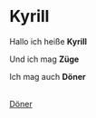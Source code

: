 
<https>
<head>
 <link rel="stylesheet" href="style.css">
</head>
<body>
<br>
<?php echo "hi" ?>
<h1 class="Name">Kyrill</h1>
<div class="text">
<p>Hallo ich heiße <strong>Kyrill</strong></p>
<p>Und ich mag <strong>Züge</strong></p>
<p class="">Ich mag auch <strong>Döner</strong></p><br>
<dif></div>
<a class="link" href="https://www.googel.de">Döner</a>
</dif></dif>
 <script src="script.js"></script>
</body>
</html>
